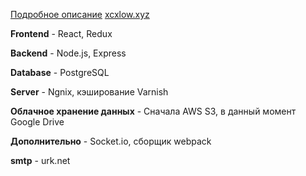 [Подробное описание](https://xcxlow.xyz/about)
[xcxlow.xyz](https://xcxlow.xyz)

**Frontend** - React, Redux

**Backend** - Node.js, Express

**Database** - PostgreSQL

**Server** - Ngnix, кэширование Varnish

**Облачное хранение данных** - Сначала AWS S3, в данный момент Google Drive

**Дополнительно** - Socket.io, сборщик webpack

**smtp** - urk.net